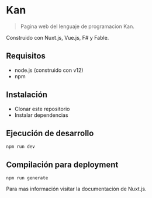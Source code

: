 # Kan

> Pagina web del lenguaje de programacion Kan.

Construido con Nuxt.js, Vue.js, F# y Fable.

## Requisitos

- node.js (construido con v12)
- npm

## Instalación

- Clonar este repositorio
- Instalar dependencias

## Ejecución de desarrollo

`npm run dev`

## Compilación para deployment

`npm run generate`

Para mas información visitar la documentación de Nuxt.js.
